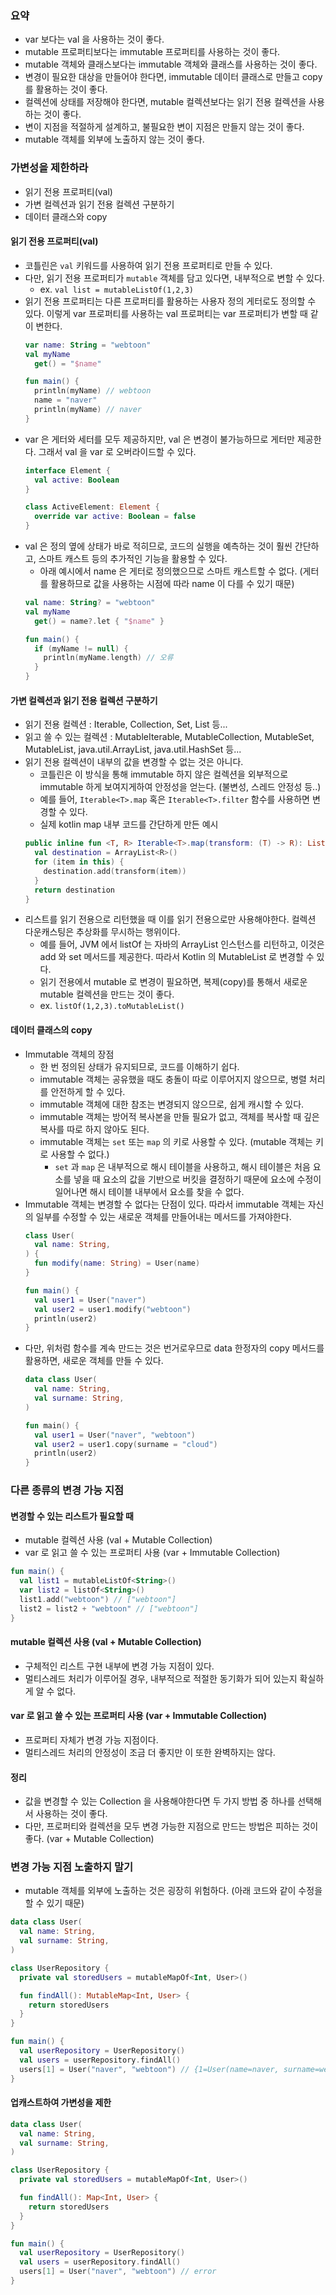 ### 요약
* var 보다는 val 을 사용하는 것이 좋다.
* mutable 프로퍼티보다는 immutable 프로퍼티를 사용하는 것이 좋다.
* mutable 객체와 클래스보다는 immutable 객체와 클래스를 사용하는 것이 좋다.
* 변경이 필요한 대상을 만들어야 한다면, immutable 데이터 클래스로 만들고 copy 를 활용하는 것이 좋다.
* 컬렉션에 상태를 저장해야 한다면, mutable 컬렉션보다는 읽기 전용 컬렉션을 사용하는 것이 좋다.
* 변이 지점을 적절하게 설계하고, 불필요한 변이 지점은 만들지 않는 것이 좋다.
* mutable 객체를 외부에 노출하지 않는 것이 좋다.

### 가변성을 제한하라
* 읽기 전용 프로퍼티(val)
* 가변 컬렉션과 읽기 전용 컬렉션 구분하기
* 데이터 클래스와 copy

#### 읽기 전용 프로퍼티(val)
* 코틀린은 ```val``` 키워드를 사용하여 읽기 전용 프로퍼티로 만들 수 있다.
* 다만, 읽기 전용 프로퍼티가 ```mutable``` 객체를 담고 있다면, 내부적으로 변할 수 있다.
    * ex. ```val list = mutableListOf(1,2,3)```
* 읽기 전용 프로퍼티는 다른 프로퍼티를 활용하는 사용자 정의 게터로도 정의할 수 있다. 이렇게 var 프로퍼티를 사용하는 val 프로퍼티는 var 프로퍼티가 변할 때 같이 변한다.
  ```kotlin
  var name: String = "webtoon"
  val myName
    get() = "$name"
  
  fun main() {
    println(myName) // webtoon
    name = "naver"
    println(myName) // naver
  }
  ```
* var 은 게터와 세터를 모두 제공하지만, val 은 변경이 불가능하므로 게터만 제공한다. 그래서 val 을 var 로 오버라이드할 수 있다.
  ```kotlin
  interface Element {
    val active: Boolean
  }
  
  class ActiveElement: Element {
    override var active: Boolean = false
  }
  ```
* val 은 정의 옆에 상태가 바로 적히므로, 코드의 실행을 예측하는 것이 훨씬 간단하고, 스마트 캐스트 등의 추가적인 기능을 활용할 수 있다.
    * 아래 예시에서 name 은 게터로 정의했으므로 스마트 캐스트할 수 없다. (게터를 활용하므로 값을 사용하는 시점에 따라 name 이 다를 수 있기 때문)
  ```kotlin
  val name: String? = "webtoon"
  val myName
    get() = name?.let { "$name" }
  
  fun main() {
    if (myName != null) {
      println(myName.length) // 오류
    }
  }
  ```

#### 가변 컬렉션과 읽기 전용 컬렉션 구분하기
* 읽기 전용 컬렉션 : Iterable, Collection, Set, List 등...
* 읽고 쓸 수 있는 컬렉션 : MutableIterable, MutableCollection, MutableSet, MutableList, java.util.ArrayList, java.util.HashSet 등...
* 읽기 전용 컬렉션이 내부의 값을 변경할 수 없는 것은 아니다.
    * 코틀린은 이 방식을 통해 immutable 하지 않은 컬렉션을 외부적으로 immutable 하게 보여지게하여 안정성을 얻는다. (불변성, 스레드 안정성 등..)
    * 예를 들어, ```Iterable<T>.map``` 혹은 ```Iterable<T>.filter``` 함수를 사용하면 변경할 수 있다.
    * 실제 kotlin map 내부 코드를 간단하게 만든 예시
  ```kotlin
  public inline fun <T, R> Iterable<T>.map(transform: (T) -> R): List<R> {
    val destination = ArrayList<R>()
    for (item in this) {
      destination.add(transform(item))
    }
    return destination
  }
  ```
* 리스트를 읽기 전용으로 리턴했을 때 이를 읽기 전용으로만 사용해야한다. 컬렉션 다운캐스팅은 추상화를 무시하는 행위이다.
    * 예를 들어, JVM 에서 listOf 는 자바의 ArrayList 인스턴스를 리턴하고, 이것은 add 와 set 메서드를 제공한다. 따라서 Kotlin 의 MutableList 로 변경할 수 있다.
    * 읽기 전용에서 mutable 로 변경이 필요하면, 복제(copy)를 통해서 새로운 mutable 컬렉션을 만드는 것이 좋다.
    * ex. ```listOf(1,2,3).toMutableList()```

#### 데이터 클래스의 copy
* Immutable 객체의 장점
    * 한 번 정의된 상태가 유지되므로, 코드를 이해하기 쉽다.
    * immutable 객체는 공유했을 때도 충돌이 따로 이루어지지 않으므로, 병렬 처리를 안전하게 할 수 있다.
    * immutable 객체에 대한 참조는 변경되지 않으므로, 쉽게 캐시할 수 있다.
    * immutable 객체는 방어적 복사본을 만들 필요가 없고, 객체를 복사할 때 깊은 복사를 따로 하지 않아도 된다.
    * immutable 객체는 ```set``` 또는 ```map``` 의 키로 사용할 수 있다. (mutable 객체는 키로 사용할 수 없다.)
        * ```set``` 과 ```map``` 은 내부적으로 해시 테이블을 사용하고, 해시 테이블은 처음 요소를 넣을 때 요소의 값을 기반으로 버킷을 결정하기 때문에 요소에 수정이 일어나면 해시 테이블 내부에서 요소를 찾을 수 없다.
* Immutable 객체는 변경할 수 없다는 단점이 있다. 따라서 immutable 객체는 자신의 일부를 수정할 수 있는 새로운 객체를 만들어내는 메서드를 가져야한다.
  ```kotlin
  class User(
    val name: String,
  ) {
    fun modify(name: String) = User(name)
  }
  
  fun main() {
    val user1 = User("naver")
    val user2 = user1.modify("webtoon")
    println(user2)
  }
  ```
* 다만, 위처럼 함수를 계속 만드는 것은 번거로우므로 data 한정자의 copy 메서드를 활용하면, 새로운 객체를 만들 수 있다.
  ```kotlin
  data class User(
    val name: String,
    val surname: String,
  )

  fun main() {
    val user1 = User("naver", "webtoon")
    val user2 = user1.copy(surname = "cloud")
    println(user2)
  }
  ```

### 다른 종류의 변경 가능 지점
#### 변경할 수 있는 리스트가 필요할 때
* mutable 컬렉션 사용 (val + Mutable Collection)
* var 로 읽고 쓸 수 있는 프로퍼티 사용 (var + Immutable Collection)
```kotlin
fun main() {
  val list1 = mutableListOf<String>()
  var list2 = listOf<String>()
  list1.add("webtoon") // ["webtoon"]
  list2 = list2 + "webtoon" // ["webtoon"]
}
```

#### mutable 컬렉션 사용 (val + Mutable Collection)
* 구체적인 리스트 구현 내부에 변경 가능 지점이 있다.
* 멀티스레드 처리가 이루어질 경우, 내부적으로 적절한 동기화가 되어 있는지 확실하게 알 수 없다.

#### var 로 읽고 쓸 수 있는 프로퍼티 사용 (var + Immutable Collection)
* 프로퍼티 자체가 변경 가능 지점이다.
* 멀티스레드 처리의 안정성이 조금 더 좋지만 이 또한 완벽하지는 않다.

#### 정리
* 값을 변경할 수 있는 Collection 을 사용해야한다면 두 가지 방법 중 하나를 선택해서 사용하는 것이 좋다.
* 다만, 프로퍼티와 컬렉션을 모두 변경 가능한 지점으로 만드는 방법은 피하는 것이 좋다. (var + Mutable Collection)

### 변경 가능 지점 노출하지 말기
* mutable 객체를 외부에 노출하는 것은 굉장히 위험하다. (아래 코드와 같이 수정을 할 수 있기 때문)

```kotlin
data class User(
  val name: String,
  val surname: String,
)

class UserRepository {
  private val storedUsers = mutableMapOf<Int, User>()

  fun findAll(): MutableMap<Int, User> {
    return storedUsers
  }
}

fun main() {
  val userRepository = UserRepository()
  val users = userRepository.findAll()
  users[1] = User("naver", "webtoon") // {1=User(name=naver, surname=webtoon)}
}
```

#### 업캐스트하여 가변성을 제한
```kotlin
data class User(
  val name: String,
  val surname: String,
)

class UserRepository {
  private val storedUsers = mutableMapOf<Int, User>()

  fun findAll(): Map<Int, User> {
    return storedUsers
  }
}

fun main() {
  val userRepository = UserRepository()
  val users = userRepository.findAll()
  users[1] = User("naver", "webtoon") // error
}
```